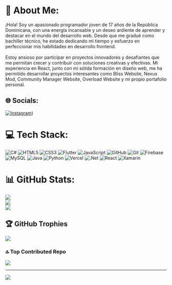 # 💫 About Me:
¡Hola! Soy un apasionado programador joven de 17 años de la República Dominicana, con una energía incansable y un deseo ardiente de aprender y destacar en el mundo del desarrollo web. Desde que me gradué como bachiller técnico, he estado dedicando mi tiempo y esfuerzo en perfeccionar mis habilidades en desarrollo frontend.<br><br>Estoy ansioso por participar en proyectos innovadores y desafiantes que me permitan crecer y contribuir con soluciones creativas y efectivas. Mi experiencia en React, junto con mi sólida formación en diseño web, me ha permitido desarrollar proyectos interesantes como Bliss Website, Nexus Mod, Community Manager Website, Overload Website y mi propio portafolio personal.


## 🌐 Socials:
[![Instagram](https://img.shields.io/badge/Instagram-%23E4405F.svg?logo=Instagram&logoColor=white)]([https://www.instagram.com/_missael.7?igsh=MWpqcnc4ZWF1MmQwMg==)) 

# 💻 Tech Stack:
![C#](https://img.shields.io/badge/c%23-%23239120.svg?style=for-the-badge&logo=csharp&logoColor=white) ![HTML5](https://img.shields.io/badge/html5-%23E34F26.svg?style=for-the-badge&logo=html5&logoColor=white) ![CSS3](https://img.shields.io/badge/css3-%231572B6.svg?style=for-the-badge&logo=css3&logoColor=white) ![Flutter](https://img.shields.io/badge/Flutter-%2302569B.svg?style=for-the-badge&logo=Flutter&logoColor=white) ![JavaScript](https://img.shields.io/badge/javascript-%23323330.svg?style=for-the-badge&logo=javascript&logoColor=%23F7DF1E) ![GitHub](https://img.shields.io/badge/github-%23121011.svg?style=for-the-badge&logo=github&logoColor=white) ![Git](https://img.shields.io/badge/git-%23F05033.svg?style=for-the-badge&logo=git&logoColor=white) ![Firebase](https://img.shields.io/badge/firebase-a08021?style=for-the-badge&logo=firebase&logoColor=ffcd34) ![MySQL](https://img.shields.io/badge/mysql-4479A1.svg?style=for-the-badge&logo=mysql&logoColor=white) ![Java](https://img.shields.io/badge/java-%23ED8B00.svg?style=for-the-badge&logo=openjdk&logoColor=white) ![Python](https://img.shields.io/badge/python-3670A0?style=for-the-badge&logo=python&logoColor=ffdd54) ![Vercel](https://img.shields.io/badge/vercel-%23000000.svg?style=for-the-badge&logo=vercel&logoColor=white) ![.Net](https://img.shields.io/badge/.NET-5C2D91?style=for-the-badge&logo=.net&logoColor=white) ![React](https://img.shields.io/badge/react-%2320232a.svg?style=for-the-badge&logo=react&logoColor=%2361DAFB) ![Xamarin](https://img.shields.io/badge/Xamarin-3199DC?style=for-the-badge&logo=xamarin&logoColor=white)
# 📊 GitHub Stats:
![](https://github-readme-stats.vercel.app/api?username=KluttsX&theme=tokyonight&hide_border=false&include_all_commits=false&count_private=false)<br/>
![](https://github-readme-streak-stats.herokuapp.com/?user=KluttsX&theme=tokyonight&hide_border=false)<br/>
![](https://github-readme-stats.vercel.app/api/top-langs/?username=KluttsX&theme=tokyonight&hide_border=false&include_all_commits=false&count_private=false&layout=compact)

## 🏆 GitHub Trophies
![](https://github-profile-trophy.vercel.app/?username=KluttsX&theme=tokyonight&no-frame=false&no-bg=true&margin-w=4)

### 🔝 Top Contributed Repo
![](https://github-contributor-stats.vercel.app/api?username=KluttsX&limit=5&theme=tokyonight&combine_all_yearly_contributions=true)

---
[![](https://visitcount.itsvg.in/api?id=KluttsX&icon=0&color=0)](https://visitcount.itsvg.in)

<!-- Proudly created with GPRM ( https://gprm.itsvg.in ) -->
